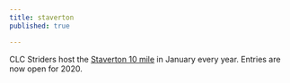 ```yaml
---
title: staverton
published: true

---
```


CLC Striders host the [Staverton 10 mile](/pages/staverton-10) in January every year. Entries are now open for 2020.
